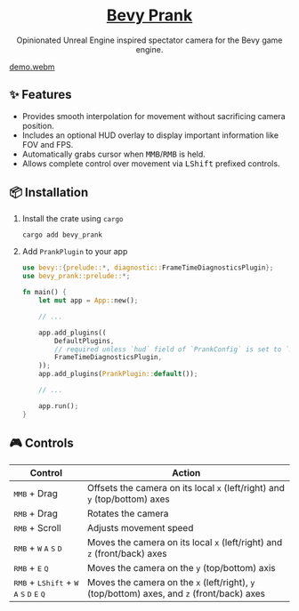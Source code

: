 <div align="center">

# [Bevy Prank](https://crates.io/crates/bevy_prank)

Opinionated Unreal Engine inspired spectator camera for the Bevy game engine.

</div>

[demo.webm](https://github.com/utilyre/bevy_prank/assets/91974155/fd971418-b369-49ff-b959-2985c92e5d62)

## ✨ Features

- Provides smooth interpolation for movement without sacrificing camera position.
- Includes an optional HUD overlay to display important information like FOV and FPS.
- Automatically grabs cursor when <kbd>MMB</kbd>/<kbd>RMB</kbd> is held.
- Allows complete control over movement via <kbd>LShift</kbd> prefixed controls.

## 📦 Installation

1.  Install the crate using `cargo`

    ```bash
    cargo add bevy_prank
    ```

2.  Add `PrankPlugin` to your app

    ```rust
    use bevy::{prelude::*, diagnostic::FrameTimeDiagnosticsPlugin};
    use bevy_prank::prelude::*;

    fn main() {
        let mut app = App::new();

        // ...

        app.add_plugins((
            DefaultPlugins,
            // required unless `hud` field of `PrankConfig` is set to `None`
            FrameTimeDiagnosticsPlugin,
        ));
        app.add_plugins(PrankPlugin::default());

        // ...

        app.run();
    }
    ```

## 🎮 Controls

| Control                                                                                                            | Action                                                                                     |
| ------------------------------------------------------------------------------------------------------------------ | ------------------------------------------------------------------------------------------ |
| <kbd>MMB</kbd> + Drag                                                                                              | Offsets the camera on its local `x` (left/right) and `y` (top/bottom) axes                 |
| <kbd>RMB</kbd> + Drag                                                                                              | Rotates the camera                                                                         |
| <kbd>RMB</kbd> + Scroll                                                                                            | Adjusts movement speed                                                                     |
| <kbd>RMB</kbd> + <kbd>W</kbd> <kbd>A</kbd> <kbd>S</kbd> <kbd>D</kbd>                                               | Moves the camera on its local `x` (left/right) and `z` (front/back) axes                   |
| <kbd>RMB</kbd> + <kbd>E</kbd> <kbd>Q</kbd>                                                                         | Moves the camera on the `y` (top/bottom) axis                                              |
| <kbd>RMB</kbd> + <kbd>LShift</kbd> + <kbd>W</kbd> <kbd>A</kbd> <kbd>S</kbd> <kbd>D</kbd> <kbd>E</kbd> <kbd>Q</kbd> | Moves the camera on the `x` (left/right), `y` (top/bottom) axes, and `z` (front/back) axes |
